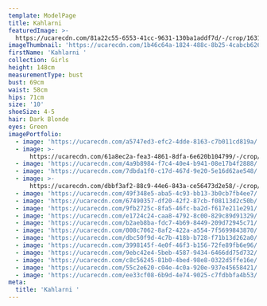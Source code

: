 ```yaml
---
template: ModelPage
title: Kahlarni
featuredImage: >-
  https://ucarecdn.com/81a22c55-6553-41cc-9631-130ba1addf7d/-/crop/1631x995/0,0/-/preview/
imageThumbnail: 'https://ucarecdn.com/1b46c64a-1824-488c-8b25-4cabcb626c97/'
firstName: 'Kahlarni '
collection: Girls
height: 148cm
measurementType: bust
bust: 69cm
waist: 58cm
hips: 71cm
size: '10'
shoeSize: 4-5
hair: Dark Blonde
eyes: Green
imagePortfolio:
  - image: 'https://ucarecdn.com/a5747ed3-efc2-4dde-8163-c7b011cd819a/'
  - image: >-
      https://ucarecdn.com/61a8ec2a-fea3-4861-8dfa-6e620b104799/-/crop/1240x2028/0,180/-/preview/
  - image: 'https://ucarecdn.com/4a9b8984-f7c4-40e4-b941-08e17b4f2888/'
  - image: 'https://ucarecdn.com/7dbda1f0-c17d-467d-9e20-5e16d62ae548/'
  - image: >-
      https://ucarecdn.com/dbbf3af2-88c9-44e6-843a-ce56473d2e58/-/crop/1398x1359/173,91/-/preview/
  - image: 'https://ucarecdn.com/49f348e5-aba5-4c93-bb13-3b0cb7fb4ee7/'
  - image: 'https://ucarecdn.com/67490357-df20-42f2-87cb-f08113d2c50b/'
  - image: 'https://ucarecdn.com/9fb2725c-8fa5-46fc-ba2d-f617e211e291/'
  - image: 'https://ucarecdn.com/e1724c24-caa8-4792-8c00-829c89d91329/'
  - image: 'https://ucarecdn.com/b2aeb8ba-fdc7-4b69-8449-209d72945c71/'
  - image: 'https://ucarecdn.com/008c7062-8af2-422a-a554-7f5699843870/'
  - image: 'https://ucarecdn.com/dbc50f9d-4c7b-418b-b728-f71b13d262a0/'
  - image: 'https://ucarecdn.com/3998145f-4e0f-46f3-b156-72fe89fb6e96/'
  - image: 'https://ucarecdn.com/9ebc42e4-5beb-4587-9434-6466dd75d732/'
  - image: 'https://ucarecdn.com/c8c56245-81b0-4bed-98e8-0322d5ffe16e/'
  - image: 'https://ucarecdn.com/55c2e620-c04e-4c0a-920e-937e45658421/'
  - image: 'https://ucarecdn.com/ee33cf08-6b9d-4e74-9025-c7fdbbfa4b53/'
meta:
  title: 'Kahlarni '
---
```


